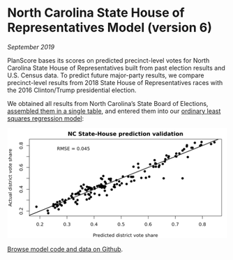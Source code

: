 North Carolina State House of Representatives Model (version 6)
===

_September 2019_

PlanScore bases its scores on predicted precinct-level votes for North Carolina State House of Representatives built from past election results and U.S. Census data. To predict future major-party results, we compare precinct-level results from 2018 State House of Representatives races with the 2016 Clinton/Trump presidential election.

We obtained all results from North Carolina’s State Board of Elections, [assembled them in a single table](https://docs.google.com/spreadsheets/d/16OdAi0hyownQT0e_CCA9idz78HXmhaWd1UlXQ9lAw-Y), and entered them into our [ordinary least squares regression model](https://github.com/PlanScore/Model-Generator):

![Prediction validation graph with RMSE = 0.045](NC_pred_v_actual_State-House.png)

[Browse model code and data on Github](https://github.com/PlanScore/Model-NC/tree/95b1e9d).